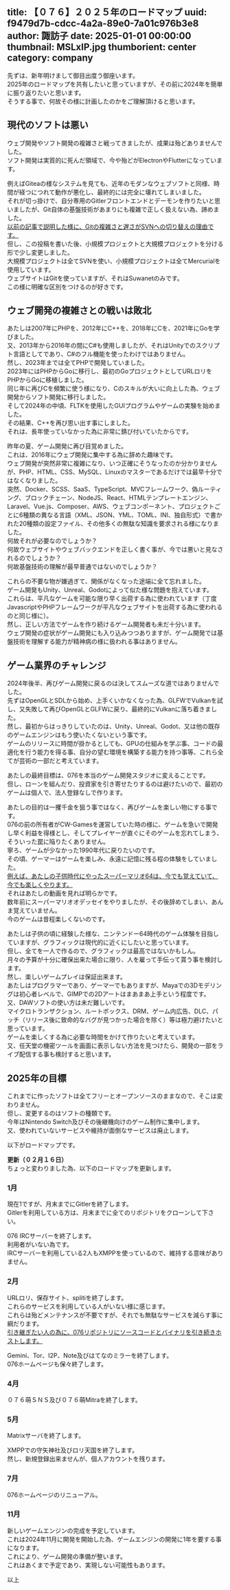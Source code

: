 title: 【０７６】２０２５年のロードマップ
uuid: f9479d7b-cdcc-4a2a-89e0-7a01c976b3e8
author: 諏訪子
date: 2025-01-01 00:00:00
thumbnail: MSLxIP.jpg
thumborient: center
category: company
----
先ずは、新年明けまして御目出度う御座います。\
2025年のロードマップを共有したいと思っていますが、その前に2024年を簡単に振り返りたいと思います。\
そうする事で、何故その様に計画したのかをご理解頂けると思います。

## 現代のソフトは悪い
ウェブ開発やソフト開発の複雑さと戦ってきましたが、成果は殆どありませんでした。\
ソフト開発は実質的に死んだ領域で、今や殆どがElectronやFlutterになっています。

例えばGiteaの様なシステムを見ても、近年のモダンなウェブソフトと同様、時間が経つにつれて動作が悪化し、最終的には完全に壊れてしまいました。\
それが切っ掛けで、自分専用のGitlerフロントエンドとデーモンを作りたいと思いましたが、Git自体の基盤技術があまりにも複雑で正しく扱えない為、諦めました。\
[以前の記事で説明した様に、Gitの複雑さと遅さがSVNへの切り替えの理由です。](/blog/git-svn-hg.xhtml)\
但し、この投稿を書いた後、小規模プロジェクトと大規模プロジェクトを分ける形で少し変更しました。\
大規模プロジェクトは全てSVNを使い、小規模プロジェクトは全てMercurialを使用しています。\
ウェブサイトはGitを使っていますが、それはSuwanetのみです。\
この様に明確な区別をつけるのが好きです。

## ウェブ開発の複雑さとの戦いは敗北
あたしは2007年にPHPを、2012年にC++を、2018年にCを、2021年にGoを学びました。\
又、2013年から2016年の間にC#も使用しましたが、それはUnityでのスクリプト言語としてであり、C#のフル機能を使ったわけではありません。\
然し、2023年までは全てPHPで開発していました。\
2023年にはPHPからGoに移行し、最初のGoプロジェクトとしてURLロリをPHPからGoに移植しました。\
同じ年に再びCを頻繁に使う様になり、Cのスキルが大いに向上した為、ウェブ開発からソフト開発に移行しました。\
そして2024年の中頃、FLTKを使用したGUIプログラムやゲームの実験を始めました。\
その結果、C++を再び思い出す事にしました。\
それは、長年使っていなかった為に非常に錆び付いていたからです。

昨年の夏、ゲーム開発に再び目覚めました。\
これは、2016年にウェブ開発に集中する為に辞めた趣味です。\
ウェブ開発が突然非常に複雑になり、いつ正確にそうなったのか分かりませんが、PHP、HTML、CSS、MySQL、Linuxのマスターであるだけでは最早十分ではなくなりました。\
突然、Docker、SCSS、SaaS、TypeScript、MVCフレームワーク、偽ルーティング、ブロックチェーン、NodeJS、React、HTMLテンプレートエンジン、Laravel、Vue.js、Composer、AWS、ウェブコンポーネント、プロジェクトごとに6種類の異なる言語（XML、JSON、YML、TOML、INI、独自形式）で書かれた20種類の設定ファイル、その他多くの無駄な知識を要求される様になりました。\
何故それが必要なのでしょうか？\
何故ウェブサイトやウェブバックエンドを正しく書く事が、今では悪いと見なされるのでしょうか？\
何故基盤技術の理解が最早普通ではないのでしょうか？

これらの不要な物が嫌過ぎて、関係がなくなった途端に全て忘れました。\
ゲーム開発もUnity、Unreal、Godotによって似た様な問題を抱えています。\
これらは、平凡なゲームを可能な限り早く出荷する為に使われています（丁度JavascriptやPHPフレームワークが平凡なウェブサイトを出荷する為に使われるのと同じ様に）。\
然し、正しい方法でゲームを作り続けるゲーム開発者も未だ十分います。\
ウェブ開発の症状がゲーム開発にも入り込みつつありますが、ゲーム開発では基盤技術を理解する能力が精神病の様に扱われる事はありません。

## ゲーム業界のチャレンジ
2024年後半、再びゲーム開発に戻るのは決してスムーズな道ではありませんでした。\
先ずはOpenGLとSDLから始め、上手くいかなくなった為、GLFWでVulkanを試し、又失敗して再びOpenGLとGLFWに戻り、最終的にVulkanに落ち着きました。\
然し、最初からはっきりしていたのは、Unity、Unreal、Godot、又は他の既存のゲームエンジンはもう使いたくないという事です。\
ゲームのリリースに時間が掛かるとしても、GPUの仕組みを学ぶ事、コードの最適化を行う能力を得る事、自分の望む環境を構築する能力を持つ事等、これら全てが芸術の一部だと考えています。

あたしの最終目標は、076を本当のゲーム開発スタジオに変えることです。\
但し、ローンを組んだり、投資家を引き寄せたりするのは避けたいので、最初のゲームは個人で、法人登録なしで作ります。

あたしの目的は一攫千金を狙う事ではなく、再びゲームを楽しい物にする事です。\
076の前の所有者がCW-Gamesを運営していた時の様に、ゲームを急いで開発し早く利益を得様とし、そしてプレイヤーが直ぐにそのゲームを忘れてしまう、そういった罠に陥りたくありません。\
寧ろ、ゲームが少なかった1990年代に戻りたいのです。\
その頃、ゲーマーはゲームを楽しみ、永遠に記憶に残る程の体験をしていました。\
[例えば、あたしの子供時代にやったスーパーマリオ64は、今でも覚えていて、今でも楽しくやります。](https://video.076.moe/c/technicalsuwako/videos)\
それはあたしの動画を見れば明らかです。\
数年前にスーパーマリオオデッセイをやりましたが、その後辞めてしまい、あんま覚えていません。\
今のゲームは昔程楽しくないのです。

あたしは子供の頃に経験した様な、ニンテンドー64時代のゲーム体験を目指していますが、グラフィックは現代的に近くにしたいと思っています。\
但し、全てを一人で作るので、グラフィックは最高ではないかもしん。\
月々の予算が十分に確保出来た場合に限り、人を雇って手伝って貰う事を検討します。\
然し、楽しいゲームプレイは保証出来ます。\
あたしはプログラマーであり、ゲーマーでもありますが、Mayaでの3Dモデリングは初心者レベルで、GIMPでの2Dアートはまあまあ上手という程度です。\
又、DAWソフトの使い方は未だ難しいです。\
マイクロトランザクション、ルートボックス、DRM、ゲーム内広告、DLC、パッチ（リリース後に致命的なバグが見つかった場合を除く）等は極力避けたいと思っています。\
ゲームを楽しくする為に必要な時間をかけて作りたいと考えています。\
又、任天堂の機密ツールを画面に表示しない方法を見つけたら、開発の一部をライブ配信する事も検討すると思います。

## 2025年の目標
これまでに作ったソフトは全てフリーとオープンソースのままなので、そこは変わりません。\
但し、変更するのはソフトの種類です。\
今年はNintendo Switch及びその後継機向けのゲーム制作に集中します。\
又、使われていないサービスや維持が面倒なサービスは廃止します。

以下がロードマップです。

**更新（０２月１６日）**\
ちょっと変わりました為、以下のロードマップを更新します。

### 1月
現在1ですが、月末までにGitlerを終了します。\
Gitlerを利用している方は、月末までに全てのリポジトリをクローンして下さい。

076 IRCサーバーを終了します。\
利用者がいない為です。\
IRCサーバーを利用している2人もXMPPを使っているので、維持する意味がありません。

### 2月
URLロリ、保存サイト、splitiを終了します。\
これらのサービスを利用している人がいない様に感じます。\
これらは殆どメンテナンスが不要ですが、それでも無駄なサービスを減らす事に綱だります。\
[引き継ぎたい人の為に、076リポジトリにソースコードとバイナリを引き続きホストします。](https://076.moe/repo/src)

Gemini、Tor、I2P、Note及びはてなのミラーを終了します。\
076ホームページも保々終了します。

### 4月
０７６萌ＳＮＳ及び０７６萌Mitraを終了します。

### 5月
Matrixサーバを終了します。

XMPPでの守矢神社及びロリ天国を終了します。\
然し、新規登録出来ませんが、個人アカウントを残ります。

### 7月
076ホームページのリニューアル。

### 11月
新しいゲームエンジンの完成を予定しています。\
これは2024年11月に開発を開始した為、ゲームエンジンの開発に1年を要する事になります。\
これにより、ゲーム開発の準備が整います。\
これはあくまで予定であり、実現しない可能性もあります。

以上
